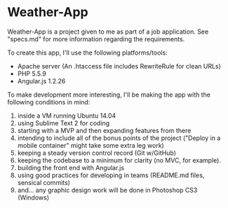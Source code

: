 Weather-App
===========

Weather-App is a project given to me as part of a job application.  See "specs.md" for more information regarding the requirements.

To create this app, I'll use the following platforms/tools:
*   Apache server (An .htaccess file includes RewriteRule for clean URLs)
*   PHP 5.5.9
*   Angular.js 1.2.26

To make development more interesting, I'll be making the app with the following conditions in mind:
1.   inside a VM running Ubuntu 14.04
2.   using Sublime Text 2 for coding
5.   starting with a MVP and then expanding features from there
4.   intending to include all of the bonus points of the project ("Deploy in a mobile container" might take some extra leg work)
2.   keeping a steady version control record (Git w/GitHub)
4.   keeping the codebase to a minimum for clarity (no MVC, for example). 
3.   building the front end with Angular.js
6.   using good practices for developing in teams (README.md files, sensical commits)
7.   and... any graphic design work will be done in Photoshop CS3 (Windows)
